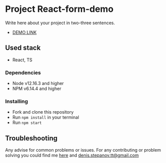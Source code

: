 # Project React-form-demo

Write here about your project in two-three sentences.
- [DEMO LINK](<https://tt-denis.github.io/react-form-demo/>)

## Used stack

* React, TS

### Dependencies

* Node v12.16.3 and higher
* NPM v6.14.4 and higher


### Installing

* Fork and clone this repository
* Run `npm install` in your terminal
* Run `npm start`

## Troubleshooting

Any advise for common problems or issues.
For any contributing or problem solving you could find me [here](https://t.me/denis_stepanov_tt/) 
and denis.stepanov.tt@gmail.com
